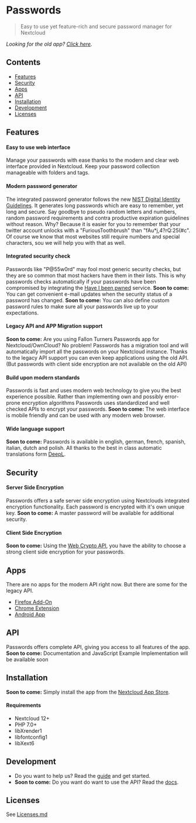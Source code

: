 # Passwords
> Easy to use yet feature-rich and secure password manager for Nextcloud

_Looking for the old app? [Click here](https://github.com/marius-wieschollek/passwords-legacy)._

## Contents
* [Features](#features)
* [Security](#security)
* [Apps](#apps)
* [API](#api)
* [Installation](#installation)
* [Development](#development)
* [Licenses](Licenses.md)

## Features
#### Easy to use web interface
Manage your passwords with ease thanks to the modern and clear web interface provided in Nextcloud.
Keep your password collection manageable with folders and tags.

#### Modern password generator
The integrated password generator follows the new [NIST Digital Identity Guidelines](https://pages.nist.gov/800-63-3/).
It generates long passwords which are easy to remember, yet long and secure.
Say goodbye to pseudo random letters and numbers, random password requirements and contra productive expiration guidelines without reason.
Why? Because it is easier for you to remember that your twitter account unlocks with a "FuriousToothbrush" than "fAu*j,4?rQ:25(#c".
Of course we know that most websites still require numbers and special characters, sou we will help you with that as well.

#### Integrated security check
Passwords like "P@55w0rd" may fool most generic security checks, but they are so common that most hackers have them in their lists.
This is why passwords checks automatically if your passwords have been compromised by integrating the [Have I been pwned](https://haveibeenpwned.com/) service.
**Soon to come:** You can get convenient e-mail updates when the security status of a password has changed.
**Soon to come:** You can also define custom password rules to make sure all your passwords live up to your expectations.

#### Legacy API and APP Migration support
**Soon to come:** Are you using Fallon Turners Passwords app for Nextcloud/OwnCloud? No problem!
Passwords has a migration tool and will automatically import all the passwords on your Nextcloud instance.
Thanks to the legacy API support you can even keep applications using the old API.
(But passwords with client side encryption are not available on the old API)

#### Build upon modern standards
Passwords is fast and uses modern web technology to give you the best experience possible.
Rather than implementing own and possibly error-prone encryption algorithms Passwords uses standardized and well checked APIs to encrypt your passwords.
**Soon to come:** The web interface is mobile friendly and can be used with any modern web browser.

#### Wide language support
**Soon to come:** Passwords is available in english, german, french, spanish, italian, dutch and polish.
All thanks to the best in class automatic translations form [DeepL](https://www.deepl.com/translator).

## Security
#### Server Side Encryption
Passwords offers a safe server side encryption using Nextclouds integrated encryption functionality.
Each password is encrypted with it's own unique key.
**Soon to come:** A master password will be available for additional security.

#### Client Side Encryption
**Soon to come:** Using the [Web Crypto API](https://developer.mozilla.org/en-US/docs/Web/API/Web_Crypto_API), you have the ability to choose a strong client side encryption for your passwords.

## Apps
There are no apps for the modern API right now. But there are some for the legacy API.

* [Firefox Add-On](https://addons.mozilla.org/en-US/firefox/addon/firefox-owncloud-passwords/)
* [Chrome Extension](https://github.com/thefirstofthe300/ownCloud-Passwords)
* [Android App](https://github.com/intirix/cloudpasswordmanager)

## API
Passwords offers complete API, giving you access to all features of the app.
**Soon to come:** Documentation and JavaScript Example Implementation will be available soon

## Installation
**Soon to come:** Simply install the app from the [Nextcloud App Store](https://apps.nextcloud.com/).

#### Requirements
* Nextcloud 12+
* PHP 7.0+
* libXrender1
* libfontconfig1
* libXext6

## Development
* Do you want to help us? Read the [guide](CONTRIBUTING.md) and get started.
* **Soon to come:** Do you want do want to use the API? Read the [docs](https://github.com/marius-wieschollek/passwords/wiki).

## Licenses
See [Licenses.md](Licenses.md)